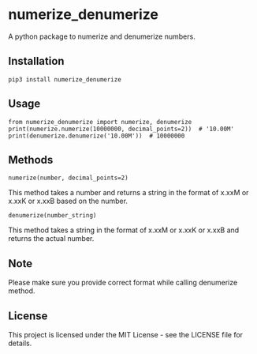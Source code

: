 # numerize_denumerize

A python package to numerize and denumerize numbers.

## Installation
```
pip3 install numerize_denumerize
```
## Usage
```
from numerize_denumerize import numerize, denumerize
print(numerize.numerize(10000000, decimal_points=2))  # '10.00M'
print(denumerize.denumerize('10.00M'))  # 10000000
```
## Methods
```
numerize(number, decimal_points=2)
```
This method takes a number and returns a string in the format of x.xxM or x.xxK or x.xxB based on the number.
```
denumerize(number_string)
```
This method takes a string in the format of x.xxM or x.xxK or x.xxB and returns the actual number.
## Note

Please make sure you provide correct format while calling denumerize method.
## License

This project is licensed under the MIT License - see the LICENSE file for details.
